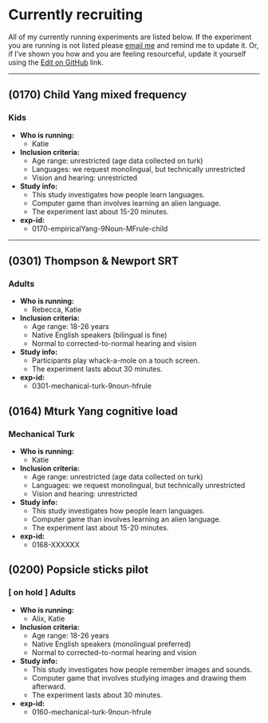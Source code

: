 # Currently recruiting
All of my currently running experiments are listed below.  If the experiment you are running is not listed please [email me][1] and remind me to update it. Or, if I’ve shown you how and you are feeling resourceful, update it yourself using the [Edit on GitHub][2]  link.

----
## (0170) Child Yang mixed frequency
### Kids
- **Who is running:**
	- Katie
- **Inclusion criteria:**
	- Age range: unrestricted (age data collected on turk)
	- Languages: we request monolingual, but technically unrestricted
	- Vision and hearing: unrestricted
- **Study info:**
	- This study investigates how people learn languages.
	- Computer game than involves learning an alien language.
	- The experiment last about 15-20 minutes.
- **exp-id:**
	- 0170-empiricalYang-9Noun-MFrule-child
----
## (0301) Thompson & Newport SRT
### Adults  
- **Who is running:**
	- Rebecca, Katie
- **Inclusion criteria:**
	- Age range: 18-26 years
	- Native English speakers (bilingual is fine)
	- Normal to corrected-to-normal hearing and vision
- **Study info:**
	- Participants play whack-a-mole on a touch screen.
	- The experiment lasts about 30 minutes.
- **exp-id:**
	- 0301-mechanical-turk-9noun-hfrule

## (0164) Mturk Yang cognitive load
### Mechanical Turk
- **Who is running:**
	- Katie
- **Inclusion criteria:**
	- Age range: unrestricted (age data collected on turk)
	- Languages: we request monolingual, but technically unrestricted
	- Vision and hearing: unrestricted
- **Study info:**
	- This study investigates how people learn languages.
	- Computer game than involves learning an alien language.
	- The experiment last about 15-20 minutes.
- **exp-id:**
	- 0168-XXXXXX

## (0200) Popsicle sticks pilot
### [ on hold ] Adults
- **Who is running:**
	- Alix, Katie
- **Inclusion criteria:**
	- Age range: 18-26 years
	- Native English speakers (monolingual preferred)
	- Normal to corrected-to-normal hearing and vision
- **Study info:**
	- This study investigates how people remember images and sounds.
	- Computer game that involves studying images and drawing them afterward.
	- The experiment lasts about 30 minutes.
- **exp-id:**
	- 0160-mechanical-turk-9noun-hfrule

[1]:	mailto:kathryn.schuler@gmail.com
[2]:	https://github.com/kschuler/lab-docs
